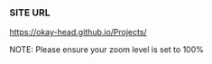 ### SITE URL



https://okay-head.github.io/Projects/

NOTE: Please ensure your zoom level is set to 100%